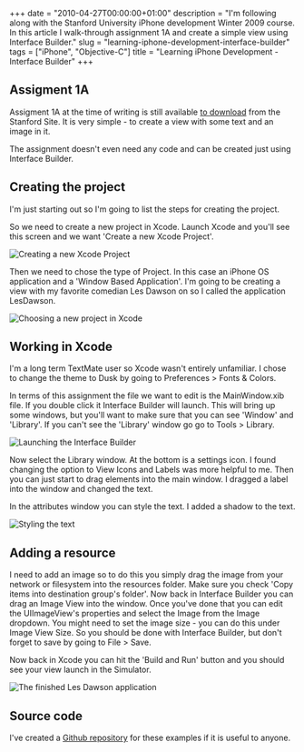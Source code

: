 +++
date = "2010-04-27T00:00:00+01:00"
description = "I'm following along with the Stanford University iPhone development Winter 2009 course. In this article I walk-through assignment 1A and create a simple view using Interface Builder."
slug = "learning-iphone-development-interface-builder"
tags = ["iPhone", "Objective-C"]
title = "Learning iPhone Development - Interface Builder"
+++

## Assigment 1A

Assigment 1A at the time of writing is still available [to download][1] from the
Stanford Site. It is very simple - to create a view with some text and an image
in it.

The assignment doesn't even need any code and can be created just using
Interface Builder.

## Creating the project

I'm just starting out so I'm going to list the steps for creating the project.

So we need to create a new project in Xcode. Launch Xcode and you'll see this
screen and we want 'Create a new Xcode Project'.

![Creating a new Xcode Project][3]

Then we need to chose the type of Project. In this case an iPhone OS application
and a 'Window Based Application'. I'm going to be creating a view with my
favorite comedian Les Dawson on so I called the application LesDawson.

![Choosing a new project in Xcode][4]

## Working in Xcode

I'm a long term TextMate user so Xcode wasn't entirely unfamiliar. I chose to
change the theme to Dusk by going to Preferences > Fonts & Colors.

In terms of this assignment the file we want to edit is the MainWindow.xib file.
If you double click it Interface Builder will launch. This will bring up some
windows, but you'll want to make sure that you can see 'Window' and 'Library'.
If you can't see the 'Library' window go go to Tools > Library.

![Launching the Interface Builder][5]

Now select the Library window. At the bottom is a settings icon. I found
changing the option to View Icons and Labels was more helpful to me. Then you
can just start to drag elements into the main window. I dragged a label into the
window and changed the text.

In the attributes window you can style the text. I added a shadow to the text.

![Styling the text][6]

## Adding a resource

I need to add an image so to do this you simply drag the image from your network
or filesystem into the resources folder. Make sure you check 'Copy items into
destination group's folder'. Now back in Interface Builder you can drag an Image
View into the window. Once you've done that you can edit the UIImageView's
properties and select the Image from the Image dropdown. You might need to set
the image size - you can do this under Image View Size. So you should be done
with Interface Builder, but don't forget to save by going to File > Save.

Now back in Xcode you can hit the 'Build and Run' button and you should see your
view launch in the Simulator.

![The finished Les Dawson application][7]

## Source code

I've created a [Github repository][2] for these examples if it is useful to
anyone.

[1]:
  http://www.stanford.edu/class/cs193p/cgi-bin/drupal/system/files/assignments/Assignment1A_0.pdf
[2]: http://github.com/shapeshed/StanfordExamples
[3]: /images/articles/assignment_1a_choose_project.png
[4]: /images/articles/assignment_1a_select_project.png
[5]: /images/articles/assignment_1a_main_window.png
[6]: /images/articles/assignement_1a_label_attributes.png
[7]: /images/articles/assignment_1a_application.png
